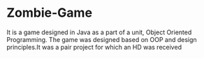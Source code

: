 # Zombie-Game

It is a game designed in Java as a part of a unit, Object Oriented Programming. The game was designed based on OOP and design principles.It was a pair project for which an HD was received
